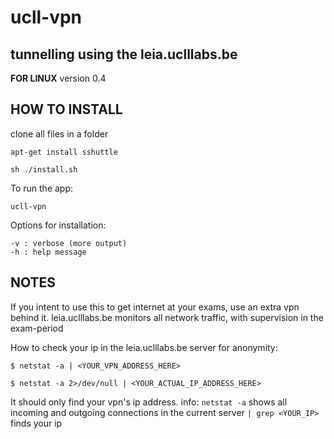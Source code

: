 # ucll-vpn
tunnelling using the leia.uclllabs.be
-----------------------------------------
**FOR LINUX**
version 0.4

HOW TO INSTALL
---------------
clone all files in a folder
```
apt-get install sshuttle
```
```
sh ./install.sh
```
To run the app:
```
ucll-vpn
```

Options for installation:
```
-v : verbose (more output)
-h : help message
```

NOTES
-----------
If you intent to use this to get internet at your exams, use an extra vpn behind it.
leia.uclllabs.be monitors all network traffic, with supervision in the exam-period


How to check your ip in the leia.uclllabs.be server for anonymity:
```
$ netstat -a | <YOUR_VPN_ADDRESS_HERE>
```
```
$ netstat -a 2>/dev/null | <YOUR_ACTUAL_IP_ADDRESS_HERE>
```
It should only find your vpn's ip address.
info: 
```netstat -a``` shows all incoming and outgoing connections in the current server
```| grep <YOUR_IP>``` finds your ip    

